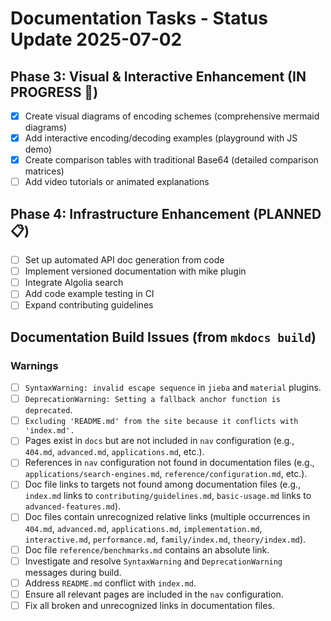 # Documentation Tasks - Status Update 2025-07-02

## Phase 3: Visual & Interactive Enhancement (IN PROGRESS 🔄)
- [x] Create visual diagrams of encoding schemes (comprehensive mermaid diagrams)
- [x] Add interactive encoding/decoding examples (playground with JS demo)
- [x] Create comparison tables with traditional Base64 (detailed comparison matrices)
- [ ] Add video tutorials or animated explanations

## Phase 4: Infrastructure Enhancement (PLANNED 📋)
- [ ] Set up automated API doc generation from code
- [ ] Implement versioned documentation with mike plugin
- [ ] Integrate Algolia search
- [ ] Add code example testing in CI
- [ ] Expand contributing guidelines

## Documentation Build Issues (from `mkdocs build`)

### Warnings
- [ ] `SyntaxWarning: invalid escape sequence` in `jieba` and `material` plugins.
- [ ] `DeprecationWarning: Setting a fallback anchor function is deprecated`.
- [ ] `Excluding 'README.md' from the site because it conflicts with 'index.md'.`
- [ ] Pages exist in `docs` but are not included in `nav` configuration (e.g., `404.md`, `advanced.md`, `applications.md`, etc.).
- [ ] References in `nav` configuration not found in documentation files (e.g., `applications/search-engines.md`, `reference/configuration.md`, etc.).
- [ ] Doc file links to targets not found among documentation files (e.g., `index.md` links to `contributing/guidelines.md`, `basic-usage.md` links to `advanced-features.md`).
- [ ] Doc files contain unrecognized relative links (multiple occurrences in `404.md`, `advanced.md`, `applications.md`, `implementation.md`, `interactive.md`, `performance.md`, `family/index.md`, `theory/index.md`).
- [ ] Doc file `reference/benchmarks.md` contains an absolute link.
- [ ] Investigate and resolve `SyntaxWarning` and `DeprecationWarning` messages during build.
- [ ] Address `README.md` conflict with `index.md`.
- [ ] Ensure all relevant pages are included in the `nav` configuration.
- [ ] Fix all broken and unrecognized links in documentation files.
